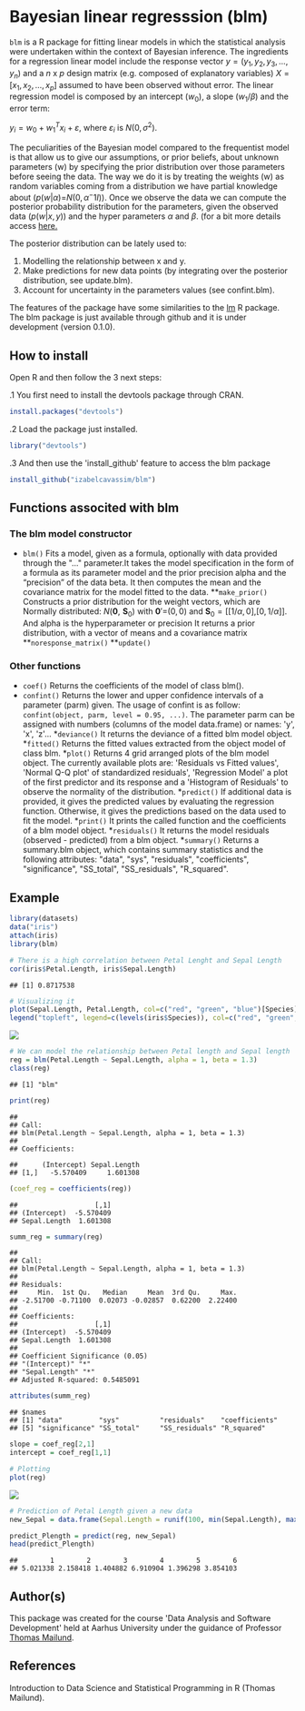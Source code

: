 Bayesian linear regresssion (blm)
=================================

`blm` is a R package for fitting linear models in which the statistical analysis were undertaken within the context of Bayesian inference. The ingredients for a regression linear model include the response vector *y* = (*y*<sub>1</sub>, *y*<sub>2</sub>, *y*<sub>3</sub>, ..., *y*<sub>*n*</sub>) and a *n* x *p* design matrix (e.g. composed of explanatory variables) *X* = \[*x*<sub>1</sub>, *x*<sub>2</sub>, ..., *x*<sub>*p*</sub>\] assumed to have been observed without error. The linear regression model is composed by an intercept (*w*<sub>0</sub>), a slope (*w*<sub>1</sub>/*β*) and the error term:

*y*<sub>*i*</sub> = *w*<sub>0</sub> + *w*<sub>1</sub><sup>*T*</sup>*x*<sub>*i*</sub> + *ε*, where *ε*<sub>*i*</sub> is *N*(0, *σ*<sup>2</sup>).

The peculiarities of the Bayesian model compared to the frequentist model is that allow us to give our assumptions, or prior beliefs, about unknown parameters (w) by specifying the prior distribution over those parameters before seeing the data. The way we do it is by treating the weights (w) as random variables coming from a distribution we have partial knowledge about (*p*(*w*|*α*)=*N*(0, *α*<sup>−</sup>1*I*)). Once we observe the data we can compute the posterior probability distribution for the parameters, given the observed data (*p*(*w*|*x*, *y*)) and the hyper parameters *α* and *β*. (for a bit more details access [here.](https://github.com/izabelcavassim/blm/blob/master/Background.md%5D)

The posterior distribution can be lately used to:

1.  Modelling the relationship between x and y.
2.  Make predictions for new data points (by integrating over the posterior distribution, see update.blm).
3.  Account for uncertainty in the parameters values (see confint.blm).

The features of the package have some similarities to the [lm](https://stat.ethz.ch/R-manual/R-devel/library/stats/html/lm.html) R package. The blm package is just available through github and it is under development (version 0.1.0).

How to install
--------------

Open R and then follow the 3 next steps:

.1 You first need to install the devtools package through CRAN.

``` r
install.packages("devtools")
```

.2 Load the package just installed.

``` r
library("devtools")
```

.3 And then use the 'install\_github' feature to access the blm package

``` r
install_github("izabelcavassim/blm")
```

Functions associted with blm
----------------------------

### The blm model constructor

-   `blm()` Fits a model, given as a formula, optionally with data provided through the "..." parameter.It takes the model specification in the form of a formula as its parameter model and the prior precision alpha and the “precision” of the data beta. It then computes the mean and the covariance matrix for the model fitted to the data. **`make_prior()` Constructs a prior distribution for the weight vectors, which are Normally distributed: *N*(**0**,  **S**<sub>0</sub>) with **0**′=(0, 0) and **S**<sub>0</sub> = \[\[1/*α*, 0\],\[0, 1/*α*\]\]. And alpha is the hyperparameter or precision It returns a prior distribution, with a vector of means and a covariance matrix **`noresponse_matrix()` \*\*`update()`

### Other functions

-   `coef()` Returns the coefficients of the model of class blm().
-   `confint()` Returns the lower and upper confidence intervals of a parameter (parm) given. The usage of confint is as follow: `confint(object, parm, level = 0.95, ...)`. The parameter parm can be assigned with numbers (columns of the model data.frame) or names: 'y', 'x', 'z'... *`deviance()` It returns the deviance of a fitted blm model object. *`fitted()` Returns the fitted values extracted from the object model of class blm. *`plot()` Returns 4 grid arranged plots of the blm model object. The currently available plots are: 'Residuals vs Fitted values', 'Normal Q-Q plot' of standardized residuals', 'Regression Model' a plot of the first predictor and its response and a 'Histogram of Residuals' to observe the normality of the distribution. *`predict()` If additional data is provided, it gives the predicted values by evaluating the regression function. Otherwise, it gives the predictions based on the data used to fit the model. *`print()` It prints the called function and the coefficients of a blm model object. *`residuals()` It returns the model residuals (observed - predicted) from a blm object. \*`summary()` Returns a summary.blm object, which contains summary statistics and the following attributes: "data", "sys", "residuals", "coefficients", "significance", "SS\_total", "SS\_residuals", "R\_squared".

Example
-------

``` r
library(datasets)
data("iris")
attach(iris)
library(blm)

# There is a high correlation between Petal Lenght and Sepal Length
cor(iris$Petal.Length, iris$Sepal.Length)
```

    ## [1] 0.8717538

``` r
# Visualizing it
plot(Sepal.Length, Petal.Length, col=c("red", "green", "blue")[Species], pch=(15:17)[Species], main="Edgar Anderson's Iris Dataset", ylab = 'Petal Length (cm)', xlab = 'Sepal Length (cm)')
legend("topleft", legend=c(levels(iris$Species)), col=c("red", "green", "blue"), pch=c(15:17, -1, -1), lty=c(-1, -1, -1))
```

![](README_files/figure-markdown_github/unnamed-chunk-4-1.png)

``` r
# We can model the relationship between Petal length and Sepal length
reg = blm(Petal.Length ~ Sepal.Length, alpha = 1, beta = 1.3)
class(reg)
```

    ## [1] "blm"

``` r
print(reg)
```

    ## 
    ## Call:
    ## blm(Petal.Length ~ Sepal.Length, alpha = 1, beta = 1.3)
    ## 
    ## Coefficients:

    ##      (Intercept) Sepal.Length
    ## [1,]   -5.570409     1.601308

``` r
(coef_reg = coefficients(reg))
```

    ##                   [,1]
    ## (Intercept)  -5.570409
    ## Sepal.Length  1.601308

``` r
summ_reg = summary(reg)
```

    ## 
    ## Call:
    ## blm(Petal.Length ~ Sepal.Length, alpha = 1, beta = 1.3)
    ## 
    ## Residuals:
    ##     Min.  1st Qu.   Median     Mean  3rd Qu.     Max. 
    ## -2.51700 -0.71100  0.02073 -0.02857  0.62200  2.22400 
    ## 
    ## Coefficients:
    ##                   [,1]
    ## (Intercept)  -5.570409
    ## Sepal.Length  1.601308
    ## 
    ## Coefficient Significance (0.05)
    ## "(Intercept)" "*"
    ## "Sepal.Length" "*"
    ## Adjusted R-squared: 0.5485091

``` r
attributes(summ_reg)
```

    ## $names
    ## [1] "data"         "sys"          "residuals"    "coefficients"
    ## [5] "significance" "SS_total"     "SS_residuals" "R_squared"

``` r
slope = coef_reg[2,1]
intercept = coef_reg[1,1]

# Plotting
plot(reg)
```

![](README_files/figure-markdown_github/unnamed-chunk-4-2.png)

``` r
# Prediction of Petal Length given a new data
new_Sepal = data.frame(Sepal.Length = runif(100, min(Sepal.Length), max(Sepal.Length)))

predict_Plength = predict(reg, new_Sepal)
head(predict_Plength)
```

    ##        1        2        3        4        5        6 
    ## 5.021338 2.158418 1.404882 6.910904 1.396298 3.854103

Author(s)
---------

This package was created for the course 'Data Analysis and Software Development' held at Aarhus University under the guidance of Professor [Thomas Mailund](http://www.mailund.dk/index.php/about/).

References
----------

Introduction to Data Science and Statistical Programming in R (Thomas Mailund).

